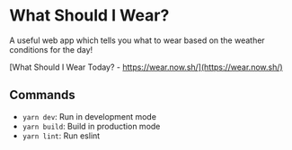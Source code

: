 # What Should I Wear?

A useful web app which tells you what to wear based on the weather conditions for the day!

[What Should I Wear Today? - https://wear.now.sh/](https://wear.now.sh/)

## Commands

- `yarn dev`: Run in development mode
- `yarn build`: Build in production mode
- `yarn lint`: Run eslint
